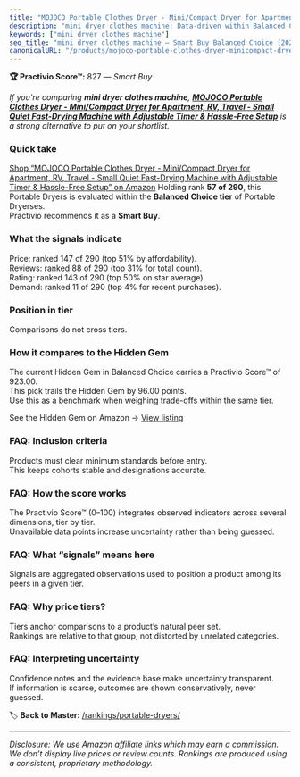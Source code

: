 ```yaml
---
title: "MOJOCO Portable Clothes Dryer - Mini/Compact Dryer for Apartment, RV, Travel - Small Quiet Fast-Drying Machine with Adjustable Timer & Hassle-Free Setup"
description: "mini dryer clothes machine: Data-driven within Balanced Choice ranking using the Practivio Score™. Positioned by quality, value, demand, findability, momentum."
keywords: ["mini dryer clothes machine"]
seo_title: "mini dryer clothes machine — Smart Buy Balanced Choice (2025)"
canonicalURL: "/products/mojoco-portable-clothes-dryer-minicompact-dryer-for-apartment-rv-travel-small-quiet-fast-drying-machine-with-adjustable-timer-hassle-free-setup-B0C2GPVLHS/"
---
```


**🏆 Practivio Score™:** 827 — _Smart Buy_


*If you're comparing **mini dryer clothes machine**, **[MOJOCO Portable Clothes Dryer - Mini/Compact Dryer for Apartment, RV, Travel - Small Quiet Fast-Drying Machine with Adjustable Timer & Hassle-Free Setup](https://www.amazon.com/dp/B0C2GPVLHS?tag=practivio-20)** is a strong alternative to put on your shortlist.*
### Quick take
[Shop “MOJOCO Portable Clothes Dryer - Mini/Compact Dryer for Apartment, RV, Travel - Small Quiet Fast-Drying Machine with Adjustable Timer & Hassle-Free Setup” on Amazon](https://www.amazon.com/dp/B0C2GPVLHS?tag=practivio-20)
Holding rank **57 of 290**, this Portable Dryers is evaluated within the **Balanced Choice tier** of Portable Dryerses.  
Practivio recommends it as a **Smart Buy**.

### What the signals indicate
Price: ranked 147 of 290 (top 51% by affordability).  
Reviews: ranked 88 of 290 (top 31% for total count).  
Rating: ranked 143 of 290 (top 50% on star average).  
Demand: ranked 11 of 290 (top 4% for recent purchases).

### Position in tier
Comparisons do not cross tiers.

### How it compares to the Hidden Gem
The current Hidden Gem in Balanced Choice carries a Practivio Score™ of 923.00.  
This pick trails the Hidden Gem by 96.00 points.  
Use this as a benchmark when weighing trade-offs within the same tier.  

See the Hidden Gem on Amazon → [View listing](https://www.amazon.com/dp/B00Q4X2FSM?tag=practivio-20)

### FAQ: Inclusion criteria
Products must clear minimum standards before entry.  
This keeps cohorts stable and designations accurate.

### FAQ: How the score works
The Practivio Score™ (0–100) integrates observed indicators across several dimensions, tier by tier.  
Unavailable data points increase uncertainty rather than being guessed.

### FAQ: What “signals” means here
Signals are aggregated observations used to position a product among its peers in a given tier.

### FAQ: Why price tiers?
Tiers anchor comparisons to a product’s natural peer set.  
Rankings are relative to that group, not distorted by unrelated categories.

### FAQ: Interpreting uncertainty
Confidence notes and the evidence base make uncertainty transparent.  
If information is scarce, outcomes are shown conservatively, never guessed.


🏷️ **Back to Master:** [/rankings/portable-dryers/](/rankings/portable-dryers/)

---
_Disclosure: We use Amazon affiliate links which may earn a commission. We don’t display live prices or review counts. Rankings are produced using a consistent, proprietary methodology._

